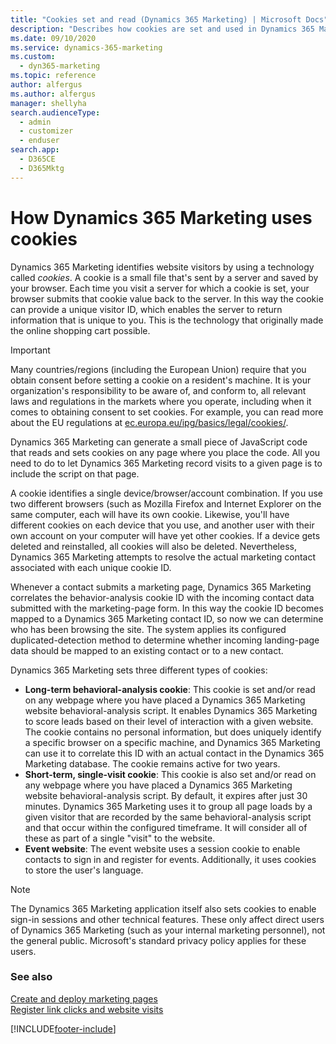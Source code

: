 ```yaml
---
title: "Cookies set and read (Dynamics 365 Marketing) | Microsoft Docs"
description: "Describes how cookies are set and used in Dynamics 365 Marketing."
ms.date: 09/10/2020
ms.service: dynamics-365-marketing
ms.custom: 
  - dyn365-marketing
ms.topic: reference
author: alfergus
ms.author: alfergus
manager: shellyha
search.audienceType: 
  - admin
  - customizer
  - enduser
search.app: 
  - D365CE
  - D365Mktg
---
```


# How Dynamics 365 Marketing uses cookies

Dynamics 365 Marketing identifies website visitors by using a technology called *cookies*. A cookie is a small file that's sent by a server and saved by your browser. Each time you visit a server for which a cookie is set, your browser submits that cookie value back to the server. In this way the cookie can provide a unique visitor ID, which enables the server to return information that is unique to you. This is the technology that originally made the online shopping cart possible.

> [!IMPORTANT]
> Many countries/regions (including the European Union) require that you obtain consent before setting a cookie on a resident's machine. It is your organization's responsibility to be aware of, and conform to, all relevant laws and regulations in the markets where you operate, including when it comes to obtaining consent to set cookies. For example, you can read more about the EU regulations at [ec.europa.eu/ipg/basics/legal/cookies/](https://ec.europa.eu/ipg/basics/legal/cookies/).

Dynamics 365 Marketing can generate a small piece of JavaScript code that reads and sets cookies on any page where you place the code. All you need to do to let Dynamics 365 Marketing record visits to a given page is to include the script on that page.

A cookie identifies a single device/browser/account combination. If you use two different browsers (such as Mozilla Firefox and Internet Explorer on the same computer, each will have its own cookie. Likewise, you'll have different cookies on each device that you use, and another user with their own account on your computer will have yet other cookies. If a device gets deleted and reinstalled, all cookies will also be deleted. Nevertheless, Dynamics 365 Marketing attempts to resolve the actual marketing contact associated with each unique cookie ID.

Whenever a contact submits a marketing page, Dynamics 365 Marketing correlates the behavior-analysis cookie ID with the incoming contact data submitted with the marketing-page form. In this way the cookie ID becomes mapped to a Dynamics 365 Marketing contact ID, so now we can determine who has been browsing the site. The system applies its configured duplicated-detection method to determine whether incoming landing-page data should be mapped to an existing contact or to a new contact.

Dynamics 365 Marketing sets three different types of cookies:

- **Long-term behavioral-analysis cookie**: This cookie is set and/or read on any webpage where you have placed a Dynamics 365 Marketing website behavioral-analysis script. It enables Dynamics 365 Marketing to score leads based on their level of interaction with a given website. The cookie contains no personal information, but does uniquely identify a specific browser on a specific machine, and Dynamics 365 Marketing can use it to correlate this ID with an actual contact in the Dynamics 365 Marketing database. The cookie remains active for two years.
- **Short-term, single-visit cookie**: This cookie is also set and/or read on any webpage where you have placed a Dynamics 365 Marketing website behavioral-analysis script. By default, it expires after just 30 minutes. Dynamics 365 Marketing uses it to group all page loads by a given visitor that are recorded by the same behavioral-analysis script and that occur within the configured timeframe. It will consider all of these as part of a single &quot;visit&quot; to the website.
- **Event website**: The event website uses a session cookie to enable contacts to sign in and register for events. Additionally, it uses cookies to store the user's language.

> [!NOTE]
> The Dynamics 365 Marketing application itself also sets cookies to enable sign-in sessions and other technical features. These only affect direct users of Dynamics 365 Marketing (such as your internal marketing personnel), not the general public. Microsoft&#39;s standard privacy policy applies for these users.

### See also

[Create and deploy marketing pages](create-deploy-marketing-pages.md)  
[Register link clicks and website visits](register-engagement.md)


[!INCLUDE[footer-include](../includes/footer-banner.md)]